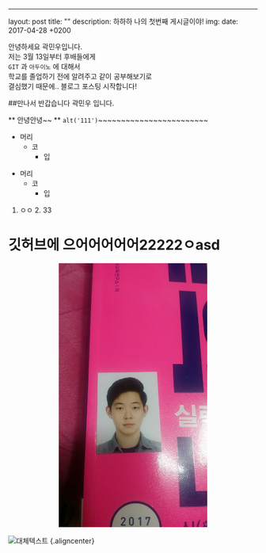 ---
layout: post
title:  ""
description: 하하하 나의 첫번째 게시글이야!
img:
date: 2017-04-28  +0200


안녕하세요 곽민우입니다.<br>
저는 3월 13일부터 후배들에게<br>
`GIT` 과 `아두이노` 에 대해서<br>
학교를 졸업하기 전에 알려주고 같이 공부해보기로<br>
결심했기 때문에.. 블로그 포스팅 시작합니다!<br>



##만나서 반갑습니다 곽민우 입니다.

** 안녕안녕~~ **
`alt('111')`~~~~~~~~~~~~~~~~~~~~~~~~


* 머리
	* 코
		* 입
        

+ 머리
  + 코
    + 입

1. ㅇㅇ
	2.	33
		

깃허브에 으어어어어어22222ㅇasd
=======================
<div align="center">
<img src="../img/2018-04-02/11.jpg" style="width: 300px">
</div>

![대체텍스트](../img/2018-04-02/11.jpg") {.aligncenter}